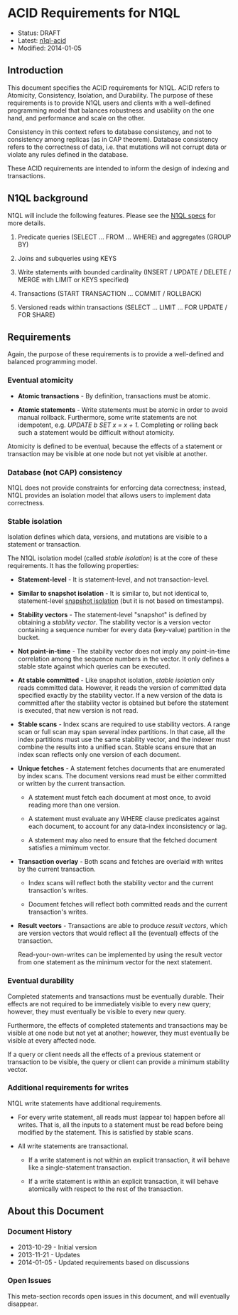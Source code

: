 # ACID Requirements for N1QL

* Status: DRAFT
* Latest: [n1ql-acid](https://github.com/couchbaselabs/query/blob/master/docs/n1ql-acid.md)
* Modified: 2014-01-05

## Introduction

This document specifies the ACID requirements for N1QL. ACID refers to
Atomicity, Consistency, Isolation, and Durability. The purpose of
these requirements is to provide N1QL users and clients with a
well-defined programming model that balances robustness and usability
on the one hand, and performance and scale on the other.

Consistency in this context refers to database consistency, and not to
consistency among replicas (as in CAP theorem). Database consistency
refers to the correctness of data, i.e. that mutations will not
corrupt data or violate any rules defined in the database.

These ACID requirements are intended to inform the design of indexing
and transactions.

## N1QL background

N1QL will include the following features. Please see the [N1QL
specs](https://github.com/couchbaselabs/query/blob/master/docs)
for more details.

1. Predicate queries (SELECT ... FROM ... WHERE) and aggregates (GROUP
   BY)

1. Joins and subqueries using KEYS

1. Write statements with bounded cardinality (INSERT / UPDATE / DELETE
   / MERGE with LIMIT or KEYS specified)

1. Transactions (START TRANSACTION ... COMMIT / ROLLBACK)

1. Versioned reads within transactions (SELECT ... LIMIT ... FOR
   UPDATE / FOR SHARE)

## Requirements

Again, the purpose of these requirements is to provide a well-defined
and balanced programming model.

### Eventual atomicity

* **Atomic transactions** - By definition, transactions must be atomic.

* **Atomic statements** - Write statements must be atomic in order to
  avoid manual rollback. Furthermore, some write statements are not
  idempotent, e.g. *UPDATE b SET x = x + 1.* Completing or rolling
  back such a statement would be difficult without atomicity.

Atomicity is defined to be eventual, because the effects of a
statement or transaction may be visible at one node but not yet
visible at another.

### Database (not CAP) consistency

N1QL does not provide constraints for enforcing data correctness;
instead, N1QL provides an isolation model that allows users to
implement data correctness.

### Stable isolation

Isolation defines which data, versions, and mutations are visible to a
statement or transaction.

The N1QL isolation model (called *stable isolation*) is at the core of
these requirements. It has the following properties:

* **Statement-level** - It is statement-level, and not
  transaction-level.

* **Similar to snapshot isolation** - It is similar to, but not
  identical to, statement-level [snapshot
  isolation](http://en.wikipedia.org/wiki/Snapshot_isolation) (but it
  is not based on timestamps).

* **Stability vectors** - The statement-level "snapshot" is defined by
  obtaining a *stability vector*. The stability vector is a version
  vector containing a sequence number for every data (key-value)
  partition in the bucket.

* **Not point-in-time** - The stability vector does not imply any
  point-in-time correlation among the sequence numbers in the
  vector. It only defines a stable state against which queries can be
  executed.

* **At stable committed** - Like snapshot isolation, *stable
  isolation* only reads committed data. However, it reads the version
  of committed data specified exactly by the stability vector. If a
  new version of the data is committed after the stability vector is
  obtained but before the statement is executed, that new version is
  not read.

* **Stable scans** - Index scans are required to use stability
  vectors. A range scan or full scan may span several index
  partitions. In that case, all the index partitions must use the same
  stability vector, and the indexer must combine the results into a
  unified scan.  Stable scans ensure that an index scan reflects only
  one version of each document.

* **Unique fetches** - A statement fetches documents that are
  enumerated by index scans. The document versions read must be either
  committed or written by the current transaction.

    * A statement must fetch each document at most once, to avoid
      reading more than one version.

    * A statement must evaluate any WHERE clause predicates against
      each document, to account for any data-index inconsistency or
      lag.

    * A statement may also need to ensure that the fetched document
      satisfies a mimimum vector.

* **Transaction overlay** - Both scans and fetches are overlaid with
  writes by the current transaction.

    * Index scans will reflect both the stability vector and the
      current transaction's writes.

    * Document fetches will reflect both committed reads and the
      current transaction's writes.

* **Result vectors** - Transactions are able to produce *result
  vectors*, which are version vectors that would reflect all the
  (eventual) effects of the transaction.

  Read-your-own-writes can be implemented by using the result vector
  from one statement as the minimum vector for the next statement.

### Eventual durability

Completed statements and transactions must be eventually durable.
Their effects are not required to be immediately visible to every new
query; however, they must eventually be visible to every new query.

Furthermore, the effects of completed statements and transactions may
be visible at one node but not yet at another; however, they must
eventually be visible at every affected node.

If a query or client needs all the effects of a previous statement or
transaction to be visible, the query or client can provide a minimum
stability vector.

### Additional requirements for writes

N1QL write statements have additional requirements.

* For every write statement, all reads must (appear to) happen before
  all writes. That is, all the inputs to a statement must be read
  before being modified by the statement. This is satisfied by stable
  scans.

* All write statements are transactional.

    * If a write statement is not within an explicit transaction, it
      will behave like a single-statement transaction.

    * If a write statement is within an explicit transaction, it will
      behave atomically with respect to the rest of the transaction.

## About this Document

### Document History

* 2013-10-29 - Initial version
* 2013-11-21 - Updates
* 2014-01-05 - Updated requirements based on discussions

### Open Issues

This meta-section records open issues in this document, and will
eventually disappear.
